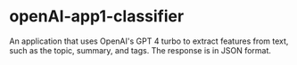 # openAI-app1-classifier
An application that uses OpenAI's GPT 4 turbo to extract features from text, such as the topic, summary, and tags. The response is in JSON format.
